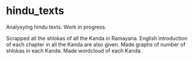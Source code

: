 # hindu_texts
Analysying hindu texts.  Work in progress.

Scrapped all the shlokas of all the Kanda in Ramayana.
English introduction of each chapter in all the Kanda are also given.
Made graphs of number of shlokas in each Kanda.
Made wordcloud of each Kanda.
